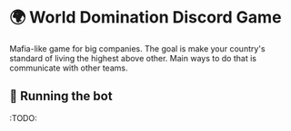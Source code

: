 # 🌍 World Domination Discord Game

Mafia-like game for big companies. The goal is make your country's standard of living the highest above other. Main ways to do that is communicate with other teams.

## 🏃 Running the bot
:TODO:
